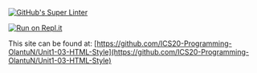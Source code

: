  [![GitHub's Super Linter](https://github.com/ICS20-Programming-OlantuN/Unit1-03-HTML-Style/workflows/GitHub's%20Super%20Linter/badge.svg)](https://github.com/ICS20-Programming-OlantuN/Unit1-03-HTML-Style/actions)


[![Run on Repl.it](https://repl.it/badge/github/ICS20-Programming-OlantuN/Unit1-03-HTML-Style)](https://repl.it/github/ICS20-Programming-OlantuN/Unit1-03-HTML-Style)


This site can be found at: [https://github.com/ICS20-Programming-OlantuN/Unit1-03-HTML-Style](https://github.com/ICS20-Programming-OlantuN/Unit1-03-HTML-Style)


